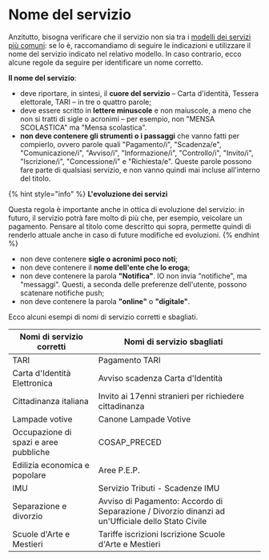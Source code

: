 # Nome del servizio

Anzitutto, bisogna verificare che il servizio non sia tra i [modelli dei servizi più comuni](../../modelli/i-modelli-dei-servizi-piu-comuni/): se lo è, raccomandiamo di seguire le indicazioni e utilizzare il nome del servizio indicato nel relativo modello. In caso contrario, ecco alcune regole da seguire per identificare un nome corretto.&#x20;

**Il nome del servizio**:

* deve riportare, in sintesi, il **cuore del servizio** – Carta d'identità, Tessera elettorale, TARI – in tre o quattro parole;
* deve essere scritto in **lettere minuscole** e non maiuscole, a meno che non si tratti di sigle o acronimi – per esempio, non "MENSA SCOLASTICA" ma "Mensa scolastica".
* **non deve contenere gli strumenti o i passaggi** che vanno fatti per compierlo, ovvero parole quali "Pagamento/i", "Scadenza/e", "Comunicazione/i", "Avviso/i", "Informazione/i", "Controllo/i", "Invito/i", "Iscrizione/i", "Concessione/i" e "Richiesta/e". Queste parole possono fare parte di qualsiasi servizio, e non vanno quindi mai incluse all'interno del titolo.

{% hint style="info" %}
**L'evoluzione dei servizi**

Questa regola è importante anche in ottica di evoluzione del servizio: in futuro, il servizio potrà fare molto di più che, per esempio, veicolare un pagamento. Pensare al titolo come descritto qui sopra, permette quindi di renderlo attuale anche in caso di future modifiche ed evoluzioni.
{% endhint %}

* non deve contenere **sigle o acronimi poco noti**;&#x20;
* non deve contenere il **nome dell'ente che lo eroga**;
* non deve contenere la parola **"Notifica"**. IO non invia "notifiche", ma "messaggi". Questi, a seconda delle preferenze dell'utente, possono scatenare notifiche push;
* non deve contenere la parola **"online"** o **"digitale"**.

Ecco alcuni esempi di nomi di servizio corretti e sbagliati.

<table><thead><tr><th>Nomi di servizio corretti</th><th>Nomi di servizio sbagliati</th><th data-hidden></th></tr></thead><tbody><tr><td>TARI </td><td>Pagamento TARI </td><td></td></tr><tr><td>Carta d'Identità Elettronica</td><td>Avviso scadenza Carta d'Identità </td><td></td></tr><tr><td>Cittadinanza italiana</td><td>Invito ai 17enni stranieri per richiedere cittadinanza</td><td></td></tr><tr><td>Lampade votive </td><td>Canone Lampade Votive</td><td></td></tr><tr><td>Occupazione di spazi e aree pubbliche</td><td>COSAP_PRECED</td><td></td></tr><tr><td>Edilizia economica e popolare</td><td>Aree P.E.P.</td><td></td></tr><tr><td>IMU</td><td>Servizio Tributi - Scadenze IMU</td><td></td></tr><tr><td>Separazione e divorzio </td><td>Avviso di Pagamento: Accordo di Separazione / Divorzio dinanzi ad un'Ufficiale dello Stato Civile</td><td></td></tr><tr><td>Scuole d'Arte e Mestieri</td><td>Tariffe iscrizioni Iscrizione Scuole d'Arte e Mestieri</td><td></td></tr></tbody></table>
